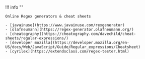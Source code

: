 !!! info ""

    Online Regex generators & cheat sheets

    - [javainuse](https://www.javainuse.com/rexgenerator)
    - [olafneumann](https://regex-generator.olafneumann.org/)
    - [cheatography](https://cheatography.com/davechild/cheat-sheets/regular-expressions/)
    - [developer mozilla](https://developer.mozilla.org/en-US/docs/Web/JavaScript/Guide/Regular_expressions/Cheatsheet)
    - [cyrilex](https://extendsclass.com/regex-tester.html)
